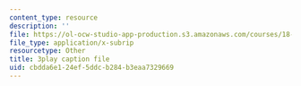 ```yaml
---
content_type: resource
description: ''
file: https://ol-ocw-studio-app-production.s3.amazonaws.com/courses/18-065-matrix-methods-in-data-analysis-signal-processing-and-machine-learning-spring-2018/cbdda6e124ef5ddcb284b3eaa7329669_rYz83XPxiZo.vtt
file_type: application/x-subrip
resourcetype: Other
title: 3play caption file
uid: cbdda6e1-24ef-5ddc-b284-b3eaa7329669
---
```


